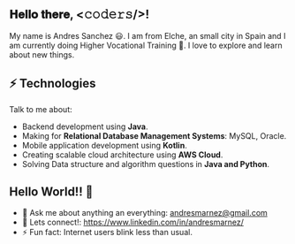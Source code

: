 <h2> 𝐇𝐞𝐥𝐥𝐨 𝐭𝐡𝐞𝐫𝐞, <𝚌𝚘𝚍𝚎𝚛𝚜/>!  </h2>

My name is Andres Sanchez 😃. I am from Elche, an small city in Spain and I am currently doing Higher Vocational Training 🏫. I love to explore and learn about new things.

## ⚡ Technologies
Talk to me about:
- Backend development using **Java**.
- Making for **Relational Database Management Systems**: MySQL, Oracle.
- Mobile application development using **Kotlin**.
- Creating scalable cloud architecture using **AWS Cloud**.
- Solving Data structure and algorithm questions in **Java and Python**.
## Hello World!! 🤔
- 💬 Ask me about anything an everything: andresmarnez@gmail.com
- 🔔 Lets connect!: https://www.linkedin.com/in/andresmarnez/
- ⚡ Fun fact: Internet users blink less than usual.
